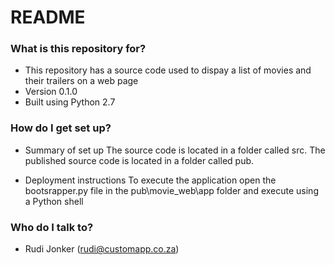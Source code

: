 # README #

### What is this repository for? ###

* This repository has a source code used to dispay a list of movies and their trailers on a web page
* Version 0.1.0
* Built using Python 2.7

### How do I get set up? ###

* Summary of set up
The source code is located in a folder called src. 
The published source code is located in a folder called pub. 

* Deployment instructions
To execute the application open the bootsrapper.py file in the pub\movie_web\app folder and execute using a Python shell

### Who do I talk to? ###

* Rudi Jonker (rudi@customapp.co.za)